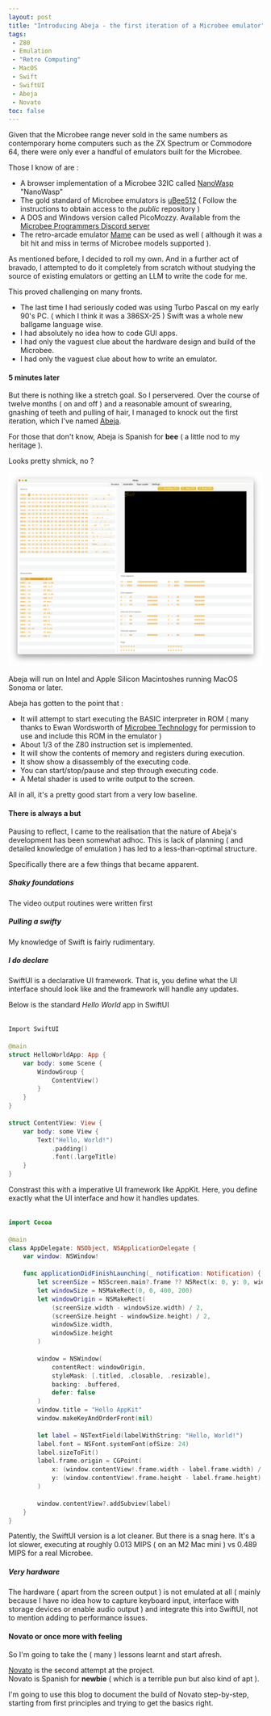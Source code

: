 ```yaml
---
layout: post
title: "Introducing Abeja - the first iteration of a Microbee emulator"
tags:
 - Z80
 - Emulation
 - "Retro Computing"
 - MacOS
 - Swift
 - SwiftUI
 - Abeja
 - Novato
toc: false
---
```


Given that the Microbee range never sold in the same numbers as contemporary home computers such as the ZX Spectrum or Commodore 64,  there were only ever a handful of emulators built for the Microbee.

Those I know of are :

- A browser implementation of a Microbee 32IC called [NanoWasp](http://nanowasp.org/) "NanoWasp"
- The gold standard of Microbee emulators is [uBee512](https://www.microbee-mspp.org/repository/ "uBee512") ( Follow the instructions to obtain access to the *public* repository )
- A DOS and Windows version called PicoMozzy.  Available from the [Microbee Programmers Discord server](https://discord.gg/FTe93hNw "Microbee Programmers Discord server")
- The retro-arcade emulator [Mame](https://www.mamedev.org/ "Mame") can be used as well ( although it was a bit hit and miss in terms of Microbee models supported ).

As mentioned before, I decided to roll my own.  And in a further act of bravado,  I attempted to do it completely from scratch without studying the source of existing emulators or getting an LLM to write the code for me. 

This proved challenging on many fronts.

- The last time I had seriously coded was using Turbo Pascal on my early 90's PC. ( which I think it was a 386SX-25 )
Swift was a whole new ballgame language wise.
- I had absolutely no idea how to code GUI apps.  
- I had only the vaguest clue about the hardware design and build of the Microbee.  
- I had only the vaguest clue about how to write an emulator.

#### 5 minutes later

But there is nothing like a stretch goal.  So I perservered.  Over the course of twelve months ( on and off ) and a reasonable amount of swearing, gnashing of teeth and pulling of hair, I managed to knock out the first iteration, which I've named [Abeja](https://github.com/fatherdougalmaguire/Abeja "Abeja GitHub repository").   

For those that don't know, Abeja is Spanish for **bee** ( a little nod to my heritage ).

Looks pretty shmick, no ?

![Abeja](/assets/images/abeja-0.195.png)

Abeja will run on Intel and Apple Silicon Macintoshes running MacOS Sonoma or later.

Abeja has gotten to the point that : 

- It will attempt to start executing the BASIC interpreter in ROM ( many thanks to Ewan Wordsworth of [Microbee Technology](https://microbeetechnology.com.au) for permission to use and include this ROM in the emulator )
- About 1/3 of the Z80 instruction set is implemented.
- It will show the contents of memory and registers during execution.
- It show show a disassembly of the executing code.
- You can start/stop/pause and step through executing code.
- A Metal shader is used to write output to the screen.

All in all, it's a pretty good start from a very low baseline.

#### There is always a but

Pausing to reflect,  I came to the realisation that the nature of Abeja's development has been somewhat adhoc.  This is lack of planning ( and detailed knowledge of emulation ) has led to a less-than-optimal structure.  

Specifically there are a few things that became apparent.

##### Shaky foundations

The video output routines were written first

##### Pulling a swifty

My knowledge of Swift is fairly rudimentary.  

##### I do declare

SwiftUI is a declarative UI framework.  That is,  you define what the UI interface should look like and the framework will handle any updates.

Below is the standard *Hello World* app in SwiftUI    

```swift

Import SwiftUI

@main
struct HelloWorldApp: App {
    var body: some Scene {
        WindowGroup {
            ContentView()
        }
    }
}

struct ContentView: View {
    var body: some View {
        Text("Hello, World!")
            .padding()
            .font(.largeTitle)
    }
}
```

Constrast this with a imperative UI framework like AppKit.  Here,  you define exactly what the UI interface and how it handles updates. 

```swift

import Cocoa

@main
class AppDelegate: NSObject, NSApplicationDelegate {
    var window: NSWindow!

    func applicationDidFinishLaunching(_ notification: Notification) {
        let screenSize = NSScreen.main?.frame ?? NSRect(x: 0, y: 0, width: 800, height: 600)
        let windowSize = NSMakeRect(0, 0, 400, 200)
        let windowOrigin = NSMakeRect(
            (screenSize.width - windowSize.width) / 2,
            (screenSize.height - windowSize.height) / 2,
            windowSize.width,
            windowSize.height
        )

        window = NSWindow(
            contentRect: windowOrigin,
            styleMask: [.titled, .closable, .resizable],
            backing: .buffered,
            defer: false
        )
        window.title = "Hello AppKit"
        window.makeKeyAndOrderFront(nil)

        let label = NSTextField(labelWithString: "Hello, World!")
        label.font = NSFont.systemFont(ofSize: 24)
        label.sizeToFit()
        label.frame.origin = CGPoint(
            x: (window.contentView!.frame.width - label.frame.width) / 2,
            y: (window.contentView!.frame.height - label.frame.height) / 2
        )

        window.contentView?.addSubview(label)
    }
}
```

Patently,  the SwiftUI version is a lot cleaner.  But there is a snag here.
It's a lot slower, executing at roughly 0.013 MIPS ( on an M2 Mac mini ) vs 0.489 MIPS for a real Microbee.   

##### Very hardware

The hardware ( apart from the screen output ) is not emulated at all ( mainly because I have no idea how to capture keyboard input, interface with storage devices or enable audio output ) and integrate this into SwiftUI,  not to mention adding to performance issues.  

#### Novato or once more with feeling

So I'm going to take the ( many ) lessons learnt and start afresh.

[Novato](https://github.com/fatherdougalmaguire/novato) is the second attempt at the project.  
Novato is Spanish for **newbie** ( which is a terrible pun but also kind of apt ).

I'm going to use this blog to document the build of Novato step-by-step,  starting from first principles and trying to get the basics right.




 